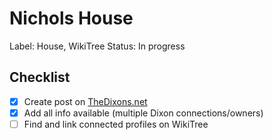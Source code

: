 # Nichols House

Label: House, WikiTree
Status: In progress

## Checklist

- [x]  Create post on [TheDixons.net](http://thedixons.net/)
- [x]  Add all info available (multiple Dixon connections/owners)
- [ ]  Find and link connected profiles on WikiTree